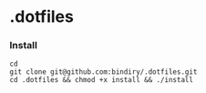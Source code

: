 # .dotfiles

### Install

```
cd
git clone git@github.com:bindiry/.dotfiles.git
cd .dotfiles && chmod +x install && ./install
```
